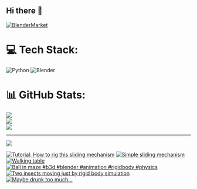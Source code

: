 ## Hi there 👋

<!--
**luckychris/luckychris** is a ✨ _special_ ✨ repository because its `README.md` (this file) appears on your GitHub profile.

Here are some ideas to get you started:

- 🔭 I’m currently working on ...
- 🌱 I’m currently learning ...
- 👯 I’m looking to collaborate on ...
- 🤔 I’m looking for help with ...
- 💬 Ask me about ...
- 📫 How to reach me: https://www.instagram.com/blender.fun/
- 😄 Pronouns: ...
- ⚡ Fun fact: ...
-->


[![BlenderMarket](https://assets.superhivemarket.com/site_assets/blendermarketlogo.png)](https://blendermarket.com/creators/blenderfun)

# 💻 Tech Stack:
![Python](https://img.shields.io/badge/python-3670A0?style=for-the-badge&logo=python&logoColor=ffdd54) ![Blender](https://img.shields.io/badge/blender-%23F5792A.svg?style=for-the-badge&logo=blender&logoColor=white)
# 📊 GitHub Stats:
![](https://github-readme-stats.vercel.app/api?username=luckychris&theme=great-gatsby&hide_border=false&include_all_commits=false&count_private=false)<br/>
![](https://github-readme-streak-stats.herokuapp.com/?user=luckychris&theme=great-gatsby&hide_border=false)<br/>
![](https://github-readme-stats.vercel.app/api/top-langs/?username=luckychris&theme=great-gatsby&hide_border=false&include_all_commits=false&count_private=false&layout=compact)

---
[![](https://visitcount.itsvg.in/api?id=luckychris&icon=0&color=0)](https://visitcount.itsvg.in)

<!-- Proudly created with GPRM ( https://gprm.itsvg.in ) -->

<!-- BEGIN YOUTUBE-CARDS -->
[![Tutorial: How to rig this sliding mechanism](https://ytcards.demolab.com/?id=8qanxcGEp0Q&title=Tutorial%3A+How+to+rig+this+sliding+mechanism&lang=en&timestamp=1741102893&background_color=%230d1117&title_color=%23ffffff&stats_color=%23dedede&max_title_lines=1&width=250&border_radius=5 "Tutorial: How to rig this sliding mechanism")](https://www.youtube.com/watch?v=8qanxcGEp0Q)
[![Simple sliding mechanism](https://ytcards.demolab.com/?id=DpxwOHweT1Q&title=Simple+sliding+mechanism&lang=en&timestamp=1741096613&background_color=%230d1117&title_color=%23ffffff&stats_color=%23dedede&max_title_lines=1&width=250&border_radius=5 "Simple sliding mechanism")](https://www.youtube.com/watch?v=DpxwOHweT1Q)
[![Walking table](https://ytcards.demolab.com/?id=uLLW07Mpc4k&title=Walking+table&lang=en&timestamp=1740941722&background_color=%230d1117&title_color=%23ffffff&stats_color=%23dedede&max_title_lines=1&width=250&border_radius=5 "Walking table")](https://www.youtube.com/watch?v=uLLW07Mpc4k)
[![Ball in maze #b3d #blender #animation #rigidbody #physics](https://ytcards.demolab.com/?id=E0Yz9xZs6B4&title=Ball+in+maze+%23b3d+%23blender+%23animation+%23rigidbody+%23physics&lang=en&timestamp=1740494982&background_color=%230d1117&title_color=%23ffffff&stats_color=%23dedede&max_title_lines=1&width=250&border_radius=5 "Ball in maze #b3d #blender #animation #rigidbody #physics")](https://www.youtube.com/watch?v=E0Yz9xZs6B4)
[![Two insects moving just by rigid body simulation](https://ytcards.demolab.com/?id=2dfMwP8jMAs&title=Two+insects+moving+just+by+rigid+body+simulation&lang=en&timestamp=1740245547&background_color=%230d1117&title_color=%23ffffff&stats_color=%23dedede&max_title_lines=1&width=250&border_radius=5 "Two insects moving just by rigid body simulation")](https://www.youtube.com/watch?v=2dfMwP8jMAs)
[![Maybe drunk too much...](https://ytcards.demolab.com/?id=ujn3lPf4PoA&title=Maybe+drunk+too+much...&lang=en&timestamp=1740135168&background_color=%230d1117&title_color=%23ffffff&stats_color=%23dedede&max_title_lines=1&width=250&border_radius=5 "Maybe drunk too much...")](https://www.youtube.com/watch?v=ujn3lPf4PoA)
<!-- END YOUTUBE-CARDS -->


